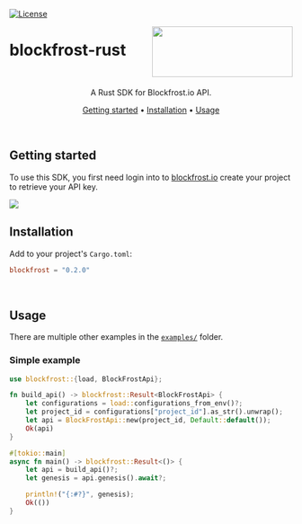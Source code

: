 <!-- [![Crates.io](https://img.shields.io/crates/v/file_type_enum.svg)](https://crates.io/crates/file_type_enum) -->
<!-- [![Docs.rs](https://docs.rs/file_type_enum/badge.svg)](https://docs.rs/file_type_enum) -->
[![License](https://img.shields.io/badge/license-Apache_2.0-blue.svg)](https://github.com/blockfrost/blockfrost-rust/blob/master/LICENSE)

<img src="https://blockfrost.io/images/logo.svg" width="250" align="right" height="90">

# blockfrost-rust

<br/>

<p align="center">A Rust SDK for Blockfrost.io API.</p>
<p align="center">
  <a href="#getting-started">Getting started</a> •
  <a href="#installation">Installation</a> •
  <a href="#usage">Usage</a>
</p>
<br>

## Getting started

To use this SDK, you first need login into to [blockfrost.io](https://blockfrost.io) create your project to retrieve
your API key.

<img src="https://i.imgur.com/smY12ro.png">

<br/>

## Installation

Add to your project's `Cargo.toml`:

```toml
blockfrost = "0.2.0"
```

<br/>

## Usage

There are multiple other examples in the [`examples/`](./examples) folder.

### Simple example

```rust
use blockfrost::{load, BlockFrostApi};

fn build_api() -> blockfrost::Result<BlockFrostApi> {
    let configurations = load::configurations_from_env()?;
    let project_id = configurations["project_id"].as_str().unwrap();
    let api = BlockFrostApi::new(project_id, Default::default());
    Ok(api)
}

#[tokio::main]
async fn main() -> blockfrost::Result<()> {
    let api = build_api()?;
    let genesis = api.genesis().await?;

    println!("{:#?}", genesis);
    Ok(())
}
```

